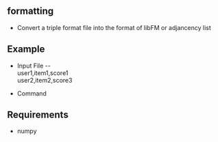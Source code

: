 formatting
----
+ Convert a triple format file into the format of libFM or adjancency list

Example
----
+ Input File 
  -- <br>user1,item1,score1
     <br>user2,item2,score3

+ Command
  
  
Requirements
----
+ numpy
